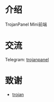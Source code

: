# 介绍

TrojanPanel Mini前端

# 交流

Telegram: [trojanpanel](https://t.me/trojanpanel)

# 致谢

- [trojan](https://trojan-gfw.github.io/trojan/authenticator)